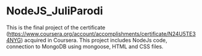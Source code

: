 # NodeJS_JuliParodi

This is the final project of the certificate (https://www.coursera.org/account/accomplishments/certificate/N24U5TE34NYG) acquired in Coursera.
This project includes NodeJs code, connection to MongoDB using mongoose, HTML and CSS files.
